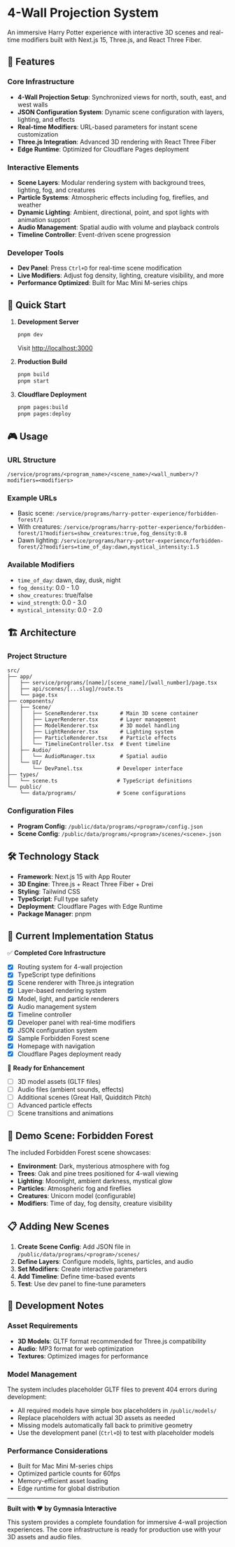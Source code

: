 # 4-Wall Projection System

An immersive Harry Potter experience with interactive 3D scenes and real-time modifiers built with Next.js 15, Three.js, and React Three Fiber.

## 🌟 Features

### Core Infrastructure

- **4-Wall Projection Setup**: Synchronized views for north, south, east, and west walls
- **JSON Configuration System**: Dynamic scene configuration with layers, lighting, and effects
- **Real-time Modifiers**: URL-based parameters for instant scene customization
- **Three.js Integration**: Advanced 3D rendering with React Three Fiber
- **Edge Runtime**: Optimized for Cloudflare Pages deployment

### Interactive Elements

- **Scene Layers**: Modular rendering system with background trees, lighting, fog, and creatures
- **Particle Systems**: Atmospheric effects including fog, fireflies, and weather
- **Dynamic Lighting**: Ambient, directional, point, and spot lights with animation support
- **Audio Management**: Spatial audio with volume and playback controls
- **Timeline Controller**: Event-driven scene progression

### Developer Tools

- **Dev Panel**: Press `Ctrl+D` for real-time scene modification
- **Live Modifiers**: Adjust fog density, lighting, creature visibility, and more
- **Performance Optimized**: Built for Mac Mini M-series chips

## 🚀 Quick Start

1. **Development Server**

   ```bash
   pnpm dev
   ```

   Visit [http://localhost:3000](http://localhost:3000)

2. **Production Build**

   ```bash
   pnpm build
   pnpm start
   ```

3. **Cloudflare Deployment**
   ```bash
   pnpm pages:build
   pnpm pages:deploy
   ```

## 🎮 Usage

### URL Structure

```
/service/programs/<program_name>/<scene_name>/<wall_number>/?modifiers=<modifiers>
```

### Example URLs

- Basic scene: `/service/programs/harry-potter-experience/forbidden-forest/1`
- With creatures: `/service/programs/harry-potter-experience/forbidden-forest/1?modifiers=show_creatures:true,fog_density:0.8`
- Dawn lighting: `/service/programs/harry-potter-experience/forbidden-forest/2?modifiers=time_of_day:dawn,mystical_intensity:1.5`

### Available Modifiers

- `time_of_day`: dawn, day, dusk, night
- `fog_density`: 0.0 - 1.0
- `show_creatures`: true/false
- `wind_strength`: 0.0 - 3.0
- `mystical_intensity`: 0.0 - 2.0

## 🏗️ Architecture

### Project Structure

```
src/
├── app/
│   ├── service/programs/[name]/[scene_name]/[wall_number]/page.tsx
│   ├── api/scenes/[...slug]/route.ts
│   └── page.tsx
├── components/
│   ├── Scene/
│   │   ├── SceneRenderer.tsx       # Main 3D scene container
│   │   ├── LayerRenderer.tsx       # Layer management
│   │   ├── ModelRenderer.tsx       # 3D model handling
│   │   ├── LightRenderer.tsx       # Lighting system
│   │   ├── ParticleRenderer.tsx    # Particle effects
│   │   └── TimelineController.tsx  # Event timeline
│   ├── Audio/
│   │   └── AudioManager.tsx        # Spatial audio
│   └── UI/
│       └── DevPanel.tsx           # Developer interface
├── types/
│   └── scene.ts                   # TypeScript definitions
└── public/
    └── data/programs/             # Scene configurations
```

### Configuration Files

- **Program Config**: `/public/data/programs/<program>/config.json`
- **Scene Config**: `/public/data/programs/<program>/scenes/<scene>.json`

## 🛠️ Technology Stack

- **Framework**: Next.js 15 with App Router
- **3D Engine**: Three.js + React Three Fiber + Drei
- **Styling**: Tailwind CSS
- **TypeScript**: Full type safety
- **Deployment**: Cloudflare Pages with Edge Runtime
- **Package Manager**: pnpm

## 🎯 Current Implementation Status

✅ **Completed Core Infrastructure**

- [x] Routing system for 4-wall projection
- [x] TypeScript type definitions
- [x] Scene renderer with Three.js integration
- [x] Layer-based rendering system
- [x] Model, light, and particle renderers
- [x] Audio management system
- [x] Timeline controller
- [x] Developer panel with real-time modifiers
- [x] JSON configuration system
- [x] Sample Forbidden Forest scene
- [x] Homepage with navigation
- [x] Cloudflare Pages deployment ready

🚧 **Ready for Enhancement**

- [ ] 3D model assets (GLTF files)
- [ ] Audio files (ambient sounds, effects)
- [ ] Additional scenes (Great Hall, Quidditch Pitch)
- [ ] Advanced particle effects
- [ ] Scene transitions and animations

## 🎨 Demo Scene: Forbidden Forest

The included Forbidden Forest scene showcases:

- **Environment**: Dark, mysterious atmosphere with fog
- **Trees**: Oak and pine trees positioned for 4-wall viewing
- **Lighting**: Moonlight, ambient darkness, mystical glow
- **Particles**: Atmospheric fog and fireflies
- **Creatures**: Unicorn model (configurable)
- **Modifiers**: Time of day, fog density, creature visibility

## 📋 Adding New Scenes

1. **Create Scene Config**: Add JSON file in `/public/data/programs/<program>/scenes/`
2. **Define Layers**: Configure models, lights, particles, and audio
3. **Set Modifiers**: Create interactive parameters
4. **Add Timeline**: Define time-based events
5. **Test**: Use dev panel to fine-tune parameters

## 🔧 Development Notes

### Asset Requirements

- **3D Models**: GLTF format recommended for Three.js compatibility
- **Audio**: MP3 format for web optimization
- **Textures**: Optimized images for performance

### Model Management

The system includes placeholder GLTF files to prevent 404 errors during development:

- All required models have simple box placeholders in `/public/models/`
- Replace placeholders with actual 3D assets as needed
- Missing models automatically fall back to primitive geometry
- Use the development panel (`Ctrl+D`) to test with placeholder models

### Performance Considerations

- Built for Mac Mini M-series chips
- Optimized particle counts for 60fps
- Memory-efficient asset loading
- Edge runtime for global distribution

---

**Built with ❤️ by Gymnasia Interactive**

This system provides a complete foundation for immersive 4-wall projection experiences. The core infrastructure is ready for production use with your 3D assets and audio files.
